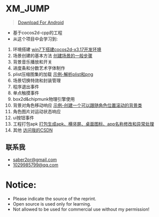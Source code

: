 # XM_JUMP
  > [Download For Android](https://pan.baidu.com/s/1QjzlwI6OPbyidz70F-Sfzw "下载安卓版试玩")
* 基于cocos2d-cpp的工程
* 从这个项目中会学习到:
1. 环境搭建 [win7下搭建cocos2d-x3.17开发环境](https://blog.csdn.net/u011607490/article/details/80985409)
2. 场景创建的基本方法 [创建场景的一般步骤](https://blog.csdn.net/u011607490/article/details/81072862)
3. 背景音乐播放和开关
4. 进度条和分数艺术字体制作
5. plist压缩图集的加载 [示例-解析plist和png](https://blog.csdn.net/u011607490/article/details/81089995)
6. 场景切换特效和封装管理
7. 程序退出事件
8. 单点触摸事件
9. box2d&chipmunk物理引擎使用
10. 背景对角色移动响应 [示例-创建一个可以跟随角色位置滚动的背景类](https://blog.csdn.net/u011607490/article/details/81143708)
11. 角色图片对运动状态响应
12. ui按钮事件
13. 工程打包apk [打包生成apk、横竖屏、桌面图标、app名称修改和异常处理](https://blog.csdn.net/u011607490/article/details/81266629)
14. 其他 [访问我的CSDN](https://blog.csdn.net/u011607490/article/category/7791320)

## 联系我
* saber2pr@gmail.com
* 1029985799@qq.com

# Notice:
* Please indicate the source of the reprint.
* Open source is used only for learning.
* Not allowed to be used for commercial use without my permission!
